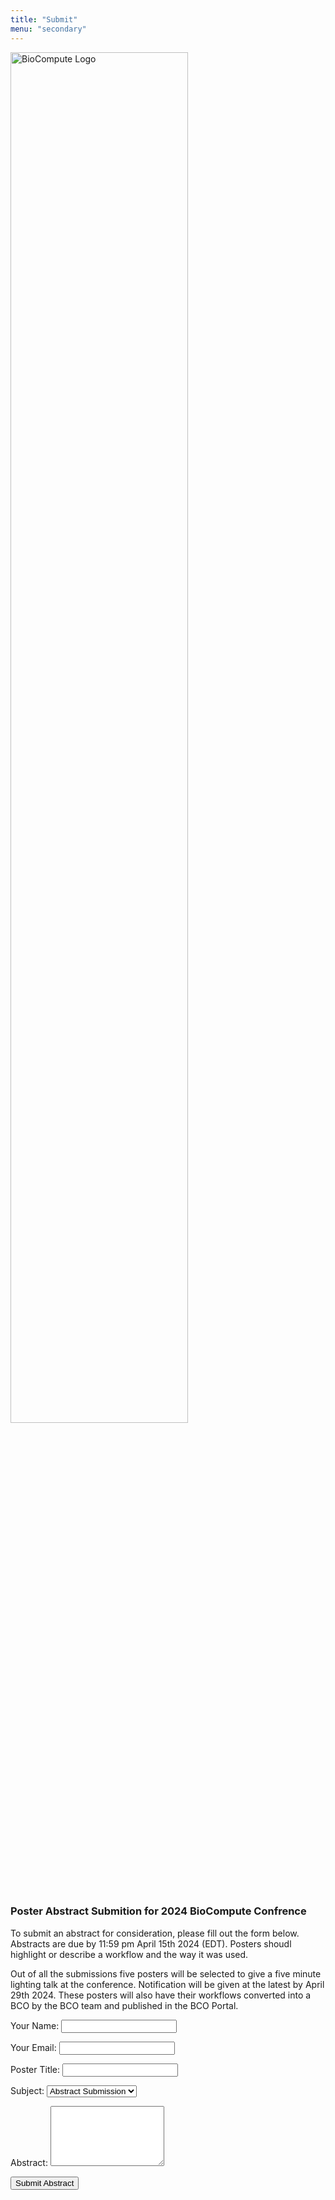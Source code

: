 ```yaml
---
title: "Submit"
menu: "secondary"
---
```


<div class="col-lg-6 offset-lg-3 text-center">
<img src="/images/logo.about.png" class="img-fluid mx-auto d-block" width="75%" alt="BioCompute Logo">
</div>

<br>

### Poster Abstract Submition for 2024 BioCompute Confrence

To submit an abstract for consideration, please fill out the form below. Abstracts are due by 11:59 pm April 15th 2024 (EDT). Posters shoudl highlight or describe a workflow and the way it was used.

Out of all the submissions five posters will be selected to give a five minute lighting talk at the conference. Notification will be given at the latest by April 29th 2024. These posters will also have their workflows converted into a BCO by the BCO team and published in the BCO Portal.

<form name="submit" method="POST" data-netlify="true">

<p>
<label>Your Name:</label>
<input type="text" name="name" id="inputname" class="form-control">
</p>

<p>
<label>Your Email:</label>
<input type="email" name="email" id="inputemail" class="form-control">
</p>

<p>
<label>Poster Title:</label>
<input type="text" name="title" id="inputtitle" class="form-control">
</p>

<p>
<label for="inputsubject">Subject:</label>
<select name="subject" id="inputsubject" class="form-control">
<option value="abstract" >Abstract Submission</option>
</select>
</p>

<p>
<label for="inputmessage">Abstract:</label>
<textarea name="message" id="inputmessage" class="form-control" rows="6"></textarea>
</p>

<p>
<button type="submit" class="btn btn-primary">Submit Abstract</button>
</p>

</form>
